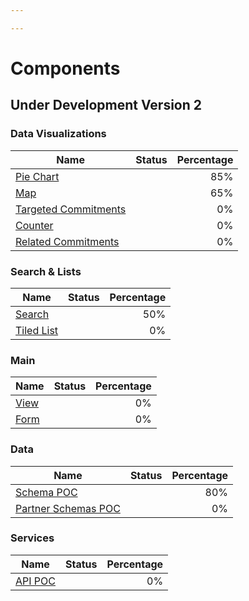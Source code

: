 ```yaml
---

---
```

# Components

## Under Development Version 2

### Data Visualizations

| Name                 | Status                                                 | Percentage    |
| -------------------- |:------------------------------------------------------:| -------------:|
| [Pie Chart](/components/pie-chart/)            | <Badge text="Alpha - under development" type="error"/> |  85%          |
| [Map](/components/dev/map.md)                | <Badge text="Alpha - under development" type="error"/> |  65%          |
| [Targeted Commitments](/components/dev/targeted-commitments.md) | <Badge text="Alpha - under development" type="error"/> |  0%           |
| [Counter](/components/dev/counter.md) | <Badge text="Alpha - under development" type="error"/> |  0%           |
| [Related Commitments](/components/dev/related-commitments.md) | <Badge text="Alpha - under development" type="error"/> |  0%           |

### Search & Lists

| Name                 | Status                                                 | Percentage    |
| -------------------- |:------------------------------------------------------:| -------------:|
| [Search](/components/dev/search-2.md)            | <Badge text="Alpha - under development" type="error"/> |  50%          |
| [Tiled List](/components/dev/tiled-list.md)                | <Badge text="Alpha - under development" type="error"/> |  0%          |

### Main

| Name                 | Status                                                 | Percentage    |
| -------------------- |:------------------------------------------------------:| -------------:|
| [View](/components/dev/view.md)            | <Badge text="Alpha - under development" type="error"/> |  0%          |
| [Form](/components/dev/form.md)                | <Badge text="Alpha - under development" type="error"/> |  0%          |

### Data

| Name                 | Status                                                 | Percentage    |
| -------------------- |:------------------------------------------------------:| -------------:|
| [Schema POC](/components/dev/schema.md)            | <Badge text="Alpha - under development" type="error"/> |  80%          |
| [Partner Schemas POC](/components/dev/partner-schemas.md)                | <Badge text="Alpha - under development" type="error"/> |  0%          |

### Services

| Name                 | Status                                                 | Percentage    |
| -------------------- |:------------------------------------------------------:| -------------:|
| [API POC](/components/dev/api.md)            | <Badge text="Alpha - under development" type="error"/> |  0%          |
